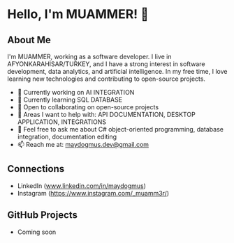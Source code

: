 # Hello, I'm MUAMMER! 👋

## About Me

I'm MUAMMER, working as a software developer. I live in AFYONKARAHİSAR/TURKEY, and I have a strong interest in software development, data analytics, and artificial intelligence. In my free time, I love learning new technologies and contributing to open-source projects.

- 🔭 Currently working on AI INTEGRATION
- 🌱 Currently learning SQL DATABASE
- 👯 Open to collaborating on open-source projects
- 🤔 Areas I want to help with: API DOCUMENTATION, DESKTOP APPLICATION, INTEGRATIONS
- 💬 Feel free to ask me about C# object-oriented programming, database integration, documentation editing
- 📫 Reach me at: maydogmus.dev@gmail.com

## Connections

- LinkedIn (www.linkedin.com/in/maydogmus)
- Instagram (https://www.instagram.com/_muamm3r/)

## GitHub Projects

- Coming soon
